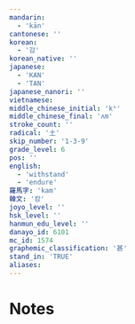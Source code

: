 ```yaml
---
mandarin:
  - 'kān'
cantonese: ''
korean:
  - '감'
korean_native: ''
japanese:
  - 'KAN'
  - 'TAN'
japanese_nanori: ''
vietnamese:
middle_chinese_initial: 'kʰ'
middle_chinese_final: 'ʌm'
stroke_count: ''
radical: '土'
skip_number: '1-3-9'
grade_level: 6
pos: ''
english:
  - 'withstand'
  - 'endure'
羅馬字: 'kam'
韓文: '캄'
joyo_level: ''
hsk_level: ''
hanmun_edu_level: ''
danayo_id: 6101
mc_id: 1574
graphemic_classification: '甚'
stand_in: 'TRUE'
aliases:
---
```


# Notes

